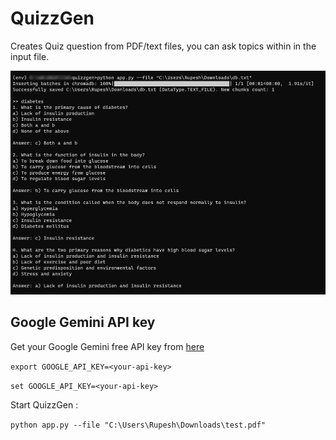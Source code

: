# QuizzGen

Creates Quiz question from PDF/text files, you can ask topics within in the input file.

![QuizzGen Screenshot](https://raw.githubusercontent.com/rupeshs/quizzgen/main/images/quizzgen_screenshot.png)

## Google Gemini API key

Get your Google Gemini free API key from [here](https://makersuite.google.com/app/apikey)

`export GOOGLE_API_KEY=<your-api-key>`

`set GOOGLE_API_KEY=<your-api-key>`

Start QuizzGen :

`python app.py --file "C:\Users\Rupesh\Downloads\test.pdf"`
